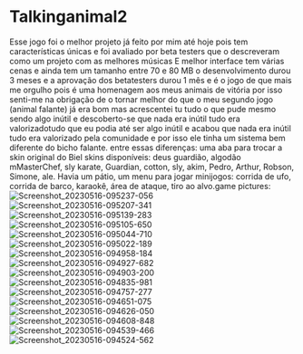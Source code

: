 # Talkinganimal2
Esse jogo foi o melhor projeto já feito por mim até hoje pois tem características únicas e foi avaliado por beta testers que o descreveram como um projeto com as melhores músicas E melhor interface tem várias cenas e ainda tem um tamanho entre 70 e 80 MB o desenvolvimento durou 3 meses e a aprovação dos betatesters durou 1 mês
e é o jogo de que mais me orgulho pois é uma homenagem aos meus animais de vitória por isso senti-me na obrigação de o tornar melhor do que o meu segundo jogo (animal falante) já era bom mas acrescentei tu tudo o que pude mesmo sendo algo inútil e descoberto-se que nada era inútil tudo era valorizadotudo que eu podia até ser algo inútil e acabou que nada era inútil tudo era valorizado pela comunidade e por isso ele tinha um sistema bem diferente do bicho falante. entre essas diferenças: uma aba para trocar a skin original do Biel skins disponíveis: deus guardião, algodão mMasterChef, sly karate, Guardian, cotton, sly, akim, Pedro, Arthur, Robson, Simone, ale. Havia um pátio, um menu para jogar minijogos: corrida de ufo, corrida de barco, karaokê, área de ataque, tiro ao alvo.game pictures:![Screenshot_20230516-095237-056](https://github.com/Wolfgamedeveloper/Talkinganimal2/assets/133543814/3c411c40-fc00-41bc-b231-99e692b7b719)
![Screenshot_20230516-095207-341](https://github.com/Wolfgamedeveloper/Talkinganimal2/assets/133543814/f348a69a-9f2a-4516-b965-3cd24e703b6f)
![Screenshot_20230516-095139-283](https://github.com/Wolfgamedeveloper/Talkinganimal2/assets/133543814/c9a1e022-a2c0-4dba-9952-1572d9d5da28)
![Screenshot_20230516-095105-650](https://github.com/Wolfgamedeveloper/Talkinganimal2/assets/133543814/edeb363a-9328-4639-8534-b0a7219b1875)
![Screenshot_20230516-095044-710](https://github.com/Wolfgamedeveloper/Talkinganimal2/assets/133543814/0f56d2a8-9a89-46da-8340-f593a4706331)
![Screenshot_20230516-095022-189](https://github.com/Wolfgamedeveloper/Talkinganimal2/assets/133543814/0d997d9c-b539-451a-abbb-6d8ebfdc787f)
![Screenshot_20230516-094958-184](https://github.com/Wolfgamedeveloper/Talkinganimal2/assets/133543814/bc5fadf6-cda1-46c7-be1b-e8b2d2046221)
![Screenshot_20230516-094927-682](https://github.com/Wolfgamedeveloper/Talkinganimal2/assets/133543814/4a08caec-ce38-4d27-822c-92e1f692ec8a)
![Screenshot_20230516-094903-200](https://github.com/Wolfgamedeveloper/Talkinganimal2/assets/133543814/f2b6e782-62bc-400a-a402-42bdd3d8141d)
![Screenshot_20230516-094835-981](https://github.com/Wolfgamedeveloper/Talkinganimal2/assets/133543814/813e0c8e-02b3-4276-92ec-9a88f58ef4a8)
![Screenshot_20230516-094757-277](https://github.com/Wolfgamedeveloper/Talkinganimal2/assets/133543814/3643eff4-58ae-4236-b661-943dd58b7c58)
![Screenshot_20230516-094651-075](https://github.com/Wolfgamedeveloper/Talkinganimal2/assets/133543814/d03aa150-063d-4b72-b29e-9a402d792d62)
![Screenshot_20230516-094626-050](https://github.com/Wolfgamedeveloper/Talkinganimal2/assets/133543814/af793ee5-f9af-4ad6-9131-d32e9a5d4e38)
![Screenshot_20230516-094608-848](https://github.com/Wolfgamedeveloper/Talkinganimal2/assets/133543814/30966cdf-2585-4b57-aaca-ceadeee394bc)
![Screenshot_20230516-094539-466](https://github.com/Wolfgamedeveloper/Talkinganimal2/assets/133543814/50635ea6-86e4-434c-97bb-a24bc3150152)
![Screenshot_20230516-094524-562](https://github.com/Wolfgamedeveloper/Talkinganimal2/assets/133543814/6985bdc4-ef73-4233-a4c3-c3d8cbdad290)
